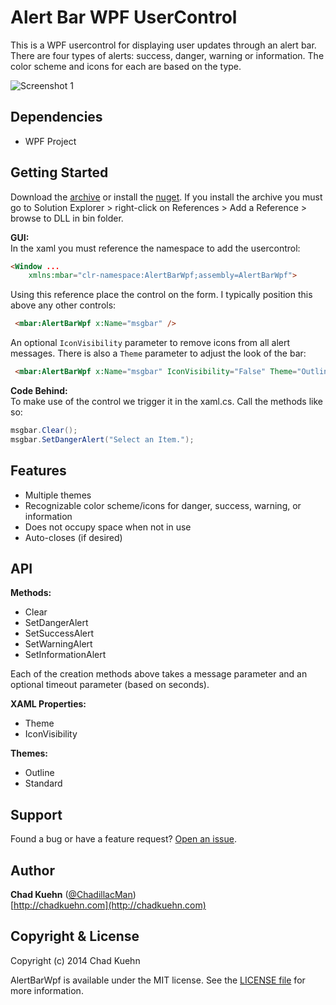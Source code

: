 # Alert Bar WPF UserControl

This is a WPF usercontrol for displaying user updates through an alert bar. There are four types of alerts: success, danger, warning or information. The color scheme and icons for each are based on the type. 

![Screenshot 1](https://raw.github.com/chadkuehn/AlertBarWpf/master/asset/screenshots/screenshot1.gif)

## Dependencies
 - WPF Project

## Getting Started
Download the [archive](https://github.com/chadkuehn/AlertBarWpf/releases/latest) or install the [nuget](https://www.nuget.org/packages/AlertBarWpf/).  If you install the archive you must go to Solution Explorer > right-click on References > Add a Reference > browse to DLL in bin folder.

**GUI:**  
In the xaml you must reference the namespace to add the usercontrol:
```html
<Window ...
    xmlns:mbar="clr-namespace:AlertBarWpf;assembly=AlertBarWpf">
```

Using this reference place the control on the form.  I typically position this above any other controls:
```html
 <mbar:AlertBarWpf x:Name="msgbar" />
```

An optional `IconVisibility` parameter to remove icons from all alert messages.  There is also a `Theme` parameter to adjust the look of the bar:

```html
 <mbar:AlertBarWpf x:Name="msgbar" IconVisibility="False" Theme="Outline" />
```

**Code Behind:**  
To make use of the control we trigger it in the xaml.cs.  Call the methods like so:
```csharp
msgbar.Clear();
msgbar.SetDangerAlert("Select an Item.");
```


## Features
 - Multiple themes
 - Recognizable color scheme/icons for danger, success, warning, or information
 - Does not occupy space when not in use
 - Auto-closes (if desired)


## API
**Methods:**

 - Clear
 - SetDangerAlert
 - SetSuccessAlert
 - SetWarningAlert
 - SetInformationAlert  

Each of the creation methods above takes a message parameter and an optional timeout parameter (based on seconds). 

**XAML Properties:**
 - Theme
 - IconVisibility

**Themes:**  

 - Outline
 - Standard



## Support
Found a bug or have a feature request? [Open an issue](https://github.com/chadkuehn/AlertBarWpf/issues/new ).  
 
## Author
**Chad Kuehn** ([@ChadillacMan](https://twitter.com/ChadillacMan))  
[http://chadkuehn.com](http://chadkuehn.com)

## Copyright & License
Copyright (c) 2014 Chad Kuehn  

AlertBarWpf is available under the MIT license. See the [LICENSE file][7.1]
for more information.

[7.1]: ./LICENSE.txt
